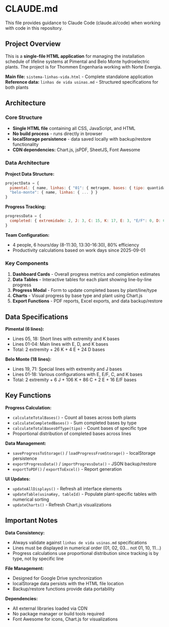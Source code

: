 # CLAUDE.md

This file provides guidance to Claude Code (claude.ai/code) when working with code in this repository.

## Project Overview

This is a **single-file HTML application** for managing the installation schedule of lifeline systems at Pimental and Belo Monte hydroelectric plants. The project is for Thommen Engenharia working with Norte Energia.

**Main file:** `sistema-linhas-vida.html` - Complete standalone application
**Reference data:** `linhas de vida usinas.md` - Structured specifications for both plants

## Architecture

### Core Structure
- **Single HTML file** containing all CSS, JavaScript, and HTML
- **No build process** - runs directly in browser
- **localStorage persistence** - data saved locally with backup/restore functionality
- **CDN dependencies:** Chart.js, jsPDF, SheetJS, Font Awesome

### Data Architecture

**Project Data Structure:**
```javascript
projectData = {
  pimental: { name, linhas: { "01": { metragem, bases: { tipo: quantidade } } } },
  "belo-monte": { name, linhas: { ... } }
}
```

**Progress Tracking:**
```javascript
progressData = {
  completed: { extremidade: 2, J: 3, C: 15, K: 17, E: 3, "E/F": 0, D: 0 }
}
```

**Team Configuration:**
- 4 people, 6 hours/day (8-11:30, 13:30-16:30), 80% efficiency
- Productivity calculations based on work days since 2025-09-01

### Key Components

1. **Dashboard Cards** - Overall progress metrics and completion estimates
2. **Data Tables** - Interactive tables for each plant showing line-by-line progress
3. **Progress Modal** - Form to update completed bases by plant/line/type
4. **Charts** - Visual progress by base type and plant using Chart.js
5. **Export Functions** - PDF reports, Excel exports, and data backup/restore

## Data Specifications

**Pimental (6 lines):**
- Lines 05, 18: Short lines with extremity and K bases
- Lines 01-04: Main lines with E, D, and K bases
- Total: 2 extremity + 26 K + 4 E + 24 D bases

**Belo Monte (18 lines):**
- Lines 19, 71: Special lines with extremity and J bases  
- Lines 01-18: Various configurations with E, E/F, C, and K bases
- Total: 2 extremity + 6 J + 106 K + 86 C + 2 E + 16 E/F bases

## Key Functions

**Progress Calculation:**
- `calculateTotalBases()` - Count all bases across both plants
- `calculateCompletedBases()` - Sum completed bases by type
- `calculateTotalBasesOfType(tipo)` - Count bases of specific type
- Proportional distribution of completed bases across lines

**Data Management:**
- `saveProgressToStorage()` / `loadProgressFromStorage()` - localStorage persistence
- `exportProgressData()` / `importProgressData()` - JSON backup/restore
- `exportToPDF()` / `exportToExcel()` - Report generation

**UI Updates:**
- `updateAllDisplays()` - Refresh all interface elements
- `updateTable(usinaKey, tableId)` - Populate plant-specific tables with numerical sorting
- `updateCharts()` - Refresh Chart.js visualizations

## Important Notes

**Data Consistency:**
- Always validate against `linhas de vida usinas.md` specifications
- Lines must be displayed in numerical order (01, 02, 03... not 01, 10, 11...)
- Progress calculations use proportional distribution since tracking is by type, not by specific line

**File Management:**
- Designed for Google Drive synchronization
- localStorage data persists with the HTML file location
- Backup/restore functions provide data portability

**Dependencies:**
- All external libraries loaded via CDN
- No package manager or build tools required
- Font Awesome for icons, Chart.js for visualizations